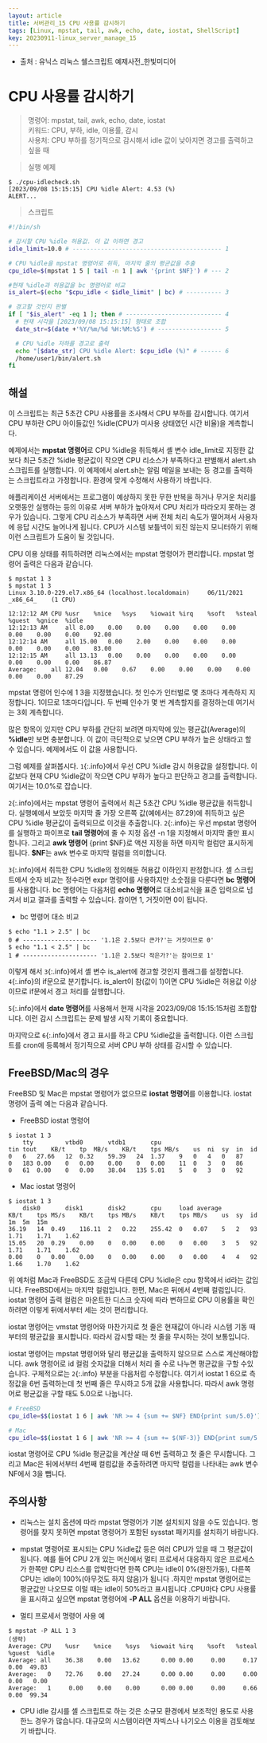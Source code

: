 ```yaml
---
layout: article
title: 서버관리_15 CPU 사용률 감시하기
tags: [Linux, mpstat, tail, awk, echo, date, iostat, ShellScript]
key: 20230911-linux_server_manage_15
---
```


- 출처 : 유닉스 리눅스 쉘스크립트 예제사전_한빛미디어

# CPU 사용률 감시하기

> 명령어: mpstat, tail, awk, echo, date, iostat   
> 키워드: CPU, 부하, idle, 이용률, 감시   
> 사용처: CPU 부하를 정기적으로 감시해서 idle 값이 낮아지면 경고를 출력하고 싶을 때    

> 실행 예제  

```
$ ./cpu-idlecheck.sh
[2023/09/08 15:15:15] CPU %idle Alert: 4.53 (%)
ALERT...
```

> 스크립트

```bash
#!/bin/sh

# 감시할 CPU %idle 허용값. 이 값 이하면 경고
idle_limit=10.0 # ------------------------------------------ 1

# CPU %idle을 mpstat 명령어로 취득, 마지막 줄의 평균값을 추출
cpu_idle=$(mpstat 1 5 | tail -n 1 | awk '{print $NF}') # --- 2

#현재 %idle과 허용값을 bc 명령어로 비교
is_alert=$(echo "$cpu_idle < $idle_limit" | bc) # ---------- 3

# 경고할 것인지 판별
if [ "$is_alert" -eq 1 ]; then # --------------------------- 4
  # 현재 시각을 [2023/09/08 15:15:15] 형태로 조합
  date_str=$(date +'%Y/%m/%d %H:%M:%S') # ------------------ 5

  # CPU %idle 저하를 경고로 출력
  echo "[$date_str] CPU %idle Alert: $cpu_idle (%)" # ------ 6
  /home/user1/bin/alert.sh
fi
```

## **해설**

이 스크립트는 최근 5초간 CPU 사용률을 조사해서 CPU 부하를 감시합니다. 여기서 CPU 부하란 CPU 아이들값인 %idle(CPU가 미사용 상태였던 시간 비율)을 계측합니다.

예제에서는 **mpstat 명령어**로 CPU %idle을 취득해서 셸 변수 idle_limit로 지정한 값보다 최근 5초간 %idle 평균값이 작으면 CPU 리소스가 부족하다고 판별해서 alert.sh 스크립트를 실행합니다. 이 예제에서 alert.sh는 알림 메일을 보내는 등 경고를 출력하는 스크립트라고 가정합니다. 환경에 맞게 수정해서 사용하기 바랍니다.

애플리케이션 서버에서는 프로그램이 예상하지 못한 무한 반복을 하거나 무거운 처리를 오랫동안 실행하는 등의 이유로 서버 부하가 높아져서 CPU 처리가 따라오지 못하는 경우가 있습니다. 그렇게 CPU 리소스가 부족하면 서버 전체 처리 속도가 떨어져서 사용자에 응답 시간도 늘어나게 됩니다. CPU가 시스템 보틀넥이 되진 않는지 모니터하기 위해 이런 스크립트가 도움이 될 것입니다.

CPU 이용 상태를 취득하려면 리눅스에서는 mpstat 명령어가 편리합니다. mpstat 명령어 출력은 다음과 같습니다.

```
$ mpstat 1 3
$ mpstat 1 3
Linux 3.10.0-229.el7.x86_64 (localhost.localdomain)		06/11/2021	_x86_64_	(1 CPU)

12:12:12 AM	CPU	%usr	%nice	%sys	%iowait	%irq	%soft	%steal	%guest	%gnice	%idle
12:12:13 AM 	all	8.00	0.00	0.00	0.00	0.00	0.00	0.00	0.00	0.00	92.00	
12:12:14 AM 	all	15.00	0.00	2.00	0.00	0.00	0.00	0.00	0.00	0.00	83.00	
12:12:15 AM 	all	13.13	0.00	0.00	0.00	0.00	0.00	0.00	0.00	0.00	86.87
Average:	all	12.04	0.00	0.67	0.00	0.00	0.00	0.00	0.00	0.00	87.29
```

mpstat 명령어 인수에 1 3을 지정했습니다. 첫 인수가 인터벌로 몇 초마다 계측하지 지정합니다. 1이므로 1초마다입니다. 두 번째 인수가 몇 번 계측할지를 결정하는데 여기서는 3회 계측합니다.

많은 항목이 있지만 CPU 부하를 간단히 보려면 마지막에 있는 평균값(Average)의 **%idle**만 보면 충분합니다. 이 값이 극단적으로 낮으면 CPU 부하가 높은 상태라고 할 수 있습니다. 예제에서도 이 값을 사용합니다.

그럼 예제를 살펴봅시다. `1`{:.info}에서 우선 CPU %idle 감시 허용값을 설정합니다. 이 값보다 현재 CPU %idle값이 작으면 CPU 부하가 높다고 판단하고 경고를 출력합니다. 여기서는 10.0%로 잡습니다.

`2`{:.info}에서는 mpstat 명령어 출력에서 최근 5초간 CPU %idle 평균값을 취득합니다. 실행예에서 보았듯 마지막 줄 가장 오른쪽 값(예에서는 87.29)에 취득하고 싶은 CPU %idle 평균값이 출력되므로 이것을 추출합니다. `2`{:.info}는 우선 mpstat 명령어를 실행하고 파이프로 **tail 명령어**에 줄 수 지정 옵션 -n 1을 지정해서 마지막 줄만 표시합니다. 그리고 **awk 명령어** {print $NF}로 액션 지정을 하면 마지막 컬럼만 표시하게 됩니다. **$NF**는 awk 변수로 마지막 컬럼을 의미합니다.

`3`{:.info}에서 취득한 CPU %idle의 정의해둔 허용값 이하인지 판정합니다. 셸 스크립트에서 숫자 비교는 정수라면 expr 명령어를 사용하지만 소숫점을 다룬다면 **bc 명령어**를 사용합니다. bc 명령어는 다음처럼 **echo 명령어**로 대소비교식을 표준 입력으로 넘겨서 비교 결과를 출력할 수 있습니다. 참이면 1, 거짓이면 0이 됩니다.

- bc 명령어 대소 비교
```
$ echo "1.1 > 2.5" | bc
0 # --------------------- '1.1은 2.5보다 큰가?'는 거짓이므로 0'
$ echo "1.1 < 2.5" | bc
1 # --------------------- '1.1은 2.5보다 작은가?'는 참이므로 1'
```

이렇게 해서 `3`{:.info}에서 셸 변수 is_alert에 경고할 것인지 플래그를 설정합니다. `4`{:.info}의 if문으로 분기합니다. is_alert이 참(값이 1)이면 CPU %idle은 허용값 이상이므로 if문에서 경고 처리를 실행합니다.

`5`{:.info}에서 **date 명령어**를 사용해서 현재 시각을 2023/09/08 15:15:15처럼 조합합니다. 이런 감시 스크립트는 문제 발생 시작 기록이 중요합니다.

마지막으로 `6`{:.info}에서 경고 표시를 하고 CPU %idle값을 출력합니다. 이런 스크립트를 cron에 등록해서 정기적으로 서버 CPU 부하 상태를 감시할 수 있습니다.

## FreeBSD/Mac의 경우

FreeBSD 및 Mac은 mpstat 명령어가 없으므로 **iostat 명령어**를 이용합니다. iostat 명령어 출력 예는 다음과 같습니다.

- FreeBSD iostat 명령어
```
$ iostat 1 3
	tty			vtbd0		vtdb1		cpu
tin	tout	KB/t	tp	MB/s	KB/t	tps	MB/s	us	ni	sy	in	id
0	6	27.66	12	0.32	59.39	24	1.37	9	0	4	0	87
0	183	0.00	0	0.00	0.00	0	0.00	11	0	3	0	86
0	61	0.00	0	0.00	38.04	135	5.01	5	0	3	0	92
```

- Mac iostat 명령어
```
$ iostat 1 3
	disk0		disk1		disk2		cpu		load average
KB/t	tps	MS/s	KB/t	tps	MB/s	KB/t	tps	MB/s	us	sy	id	1m	5m	15m
36.19	14	0.49	116.11	2	0.22	255.42	0	0.07	5	2	93	1.71	1.71	1.62
15.05	20	0.29	0.00	0	0.00	0.00	0	0.00	3	5	92	1.71	1.71	1.62
0.00	0	0.00	0.00	0	0.00	0.00	0	0.00	4	4	92	1.66	1.70	1.62
```

위 예처럼 Mac과 FreeBSD도 조금씩 다른데 CPU %idle은 cpu 항목에서 id라는 값입니다. FreeBSD에서는 마지막 컬럼입니다. 한편, Mac은 뒤에서 4번째 컬럼입니다. iostat 명령어 출력 컬럼은 마운트한 디스크 숫자에 따라 변하므로 CPU 이용률을 확인하려면 이렇게 뒤에서부터 세는 것이 편리합니다.

iostat 명령어는 vmstat 명령어와 마찬가지로 첫 줄은 현재값이 아니라 시스템 기동 때부터의 평균값을 표시합니다. 따라서 감시할 때는 첫 줄을 무시하는 것이 보통입니다.

iostat 명령어는 mpstat 명령어와 달리 평균값을 출력하지 않으므로 스스로 계산해야합니다. awk 명령어로 id 컬럼 숫자값을 더해서 처리 줄 수로 나누면 평균값을 구할 수있습니다. 구체적으로는 `2`{:.info} 부분을 다음처럼 수정합니다. 여기서 iostat 1 6으로 측정값을 6번 출력하는데 첫 번째 줄은 무시하고 5개 값을 사용합니다. 따라서 awk 명령어로 평균값을 구할 때도 5.0으로 나눕니다.

```bash
# FreeBSD
cpu_idle=$$(iostat 1 6 | awk 'NR >= 4 {sum += $NF} END{print sum/5.0}')

# Mac
cpu_idle=$$(iostat 1 6 | awk 'NR >= 4 {sum += $(NF-3)} END{print sum/5.0}')
```

iostat 명령어로 CPU %idle 평균값을 계산살 때 6번 출력하고 첫 줄은 무시합니다. 그리고 Mac은 뒤에서부터 4번째 컬럼값을 추출하려면 마지막 컬럼을 나타내는 awk 변수 NF에서 3을 뺍니다.

## **주의사항**

- 리눅스는 설치 옵션에 따라 mpstat 명령어가 기본 설치되지 않을 수도 있습니다. 명령어를 찾지 못하면 mpstat 명령어가 포함된 sysstat 패키지를 설치하기 바랍니다.

- mpstat 명령어로 표시되는 CPU %idle값 등은 여러 CPU가 있을 때 그 평균값이 됩니다. 예를 들어 CPU 2개 있는 머신에서 멀티 프로세서 대응하지 않은 프로세스가 한쪽만 CPU 리소스를 압박한다면 한쪽 CPU는 idle이 0%(완전가동), 다른쪽 CPU는 idle이 100%(아무것도 하지 않음)가 됩니다 .하지만 mpstat 명령어로는 평균값만 나오므로 이럴 때는 idle이 50%라고 표시됩니다 .CPU마다 CPU 사용률을 표시하고 싶으면 mpstat 명령어에 **-P ALL** 옵션을 이용하기 바랍니다.

- 멀티 프로세서 명령어 사용 예
```
$ mpstat -P ALL 1 3
(생략)
Average: CPU	%usr	%nice	 %sys	%iowait	%irq	%soft	%steal	%guest	%idle
Average: all	36.38	 0.00	13.62	   0.00	0.00	 0.00	  0.17	  0.00	49.83
Average:   0	72.76	 0.00	27.24	   0.00	0.00	 0.00	  0.00	  0.00	 0.00
Average:   1	 0.00	 0.00	 0.00	   0.00	0.00	 0.00	  0.66	  0.00	99.34
```


- CPU idle 감시를 셸 스크립트로 하는 것은 소규모 환경에서 보조적인 용도로 사용한느 경우가 많습니다. 대규모의 시스템이라면 자빅스나 나기오스 이용을 검토해보기 바랍니다.